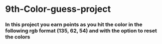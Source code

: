 # 9th-Color-guess-project

### In this project you earn points as you hit the color in the following rgb format (135, 62, 54) and with the option to reset the colors
